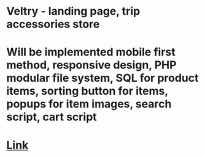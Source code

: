 # Veltry - landing page, trip accessories store
# Will be implemented mobile first method, responsive design, PHP modular file system, SQL for product items, sorting button for items, popups for item images, search script, cart script
# [Link](https://veltry.site "Link")